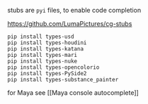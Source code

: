 stubs are `pyi` files, to enable code completion

https://github.com/LumaPictures/cg-stubs
```
pip install types-usd 
pip install types-houdini
pip install types-katana 
pip install types-mari 
pip install types-nuke
pip install types-opencolorio
pip install types-PySide2 
pip install types-substance_painter
```

for Maya see [[Maya console autocomplete]]